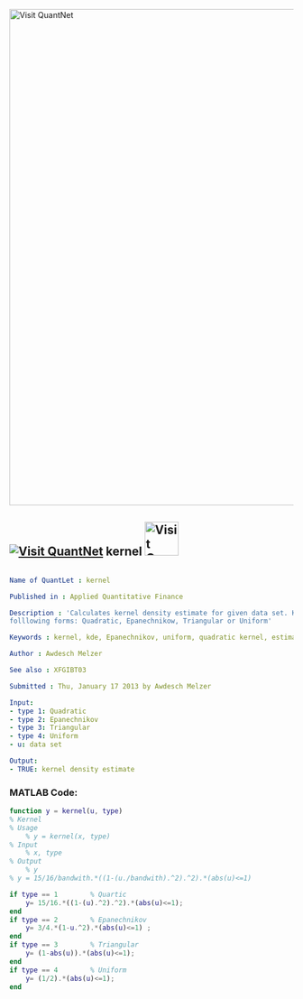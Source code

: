 
[<img src="https://github.com/QuantLet/Styleguide-and-FAQ/blob/master/pictures/banner.png" width="880" alt="Visit QuantNet">](http://quantlet.de/index.php?p=info)

## [<img src="https://github.com/QuantLet/Styleguide-and-Validation-procedure/blob/master/pictures/qloqo.png" alt="Visit QuantNet">](http://quantlet.de/) **kernel** [<img src="https://github.com/QuantLet/Styleguide-and-Validation-procedure/blob/master/pictures/QN2.png" width="60" alt="Visit QuantNet 2.0">](http://quantlet.de/d3/ia)

```yaml

Name of QuantLet : kernel

Published in : Applied Quantitative Finance

Description : 'Calculates kernel density estimate for given data set. Kernel can have one of the
folllowing forms: Quadratic, Epanechnikow, Triangular or Uniform'

Keywords : kernel, kde, Epanechnikov, uniform, quadratic kernel, estimation

Author : Awdesch Melzer

See also : XFGIBT03

Submitted : Thu, January 17 2013 by Awdesch Melzer

Input: 
- type 1: Quadratic
- type 2: Epanechnikov
- type 3: Triangular
- type 4: Uniform
- u: data set

Output: 
- TRUE: kernel density estimate

```


### MATLAB Code:
```matlab
function y = kernel(u, type)
% Kernel
% Usage
    % y = kernel(x, type)
% Input
    % x, type
% Output
    % y
% y = 15/16/bandwith.*((1-(u./bandwith).^2).^2).*(abs(u)<=1) 

if type == 1        % Quartic
    y= 15/16.*((1-(u).^2).^2).*(abs(u)<=1); 
end
if type == 2        % Epanechnikov
    y= 3/4.*(1-u.^2).*(abs(u)<=1) ;
end
if type == 3        % Triangular
    y= (1-abs(u)).*(abs(u)<=1); 
end
if type == 4        % Uniform
    y= (1/2).*(abs(u)<=1); 
end
```

